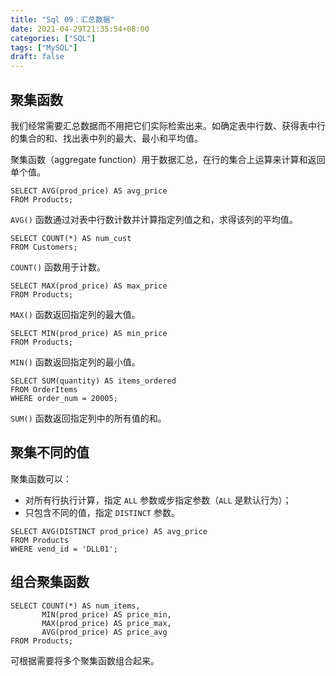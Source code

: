 ```yaml
---
title: "Sql 09：汇总数据"
date: 2021-04-29T21:35:54+08:00
categories: ["SQL"]
tags: ["MySQL"]
draft: false
---
```


## 聚集函数

我们经常需要汇总数据而不用把它们实际检索出来。如确定表中行数、获得表中行的集合的和、找出表中列的最大、最小和平均值。

聚集函数（aggregate function）用于数据汇总，在行的集合上运算来计算和返回单个值。

```mysql
SELECT AVG(prod_price) AS avg_price
FROM Products;
```

`AVG()` 函数通过对表中行数计数并计算指定列值之和，求得该列的平均值。

```mysql
SELECT COUNT(*) AS num_cust
FROM Customers;
```

`COUNT()` 函数用于计数。

```mysql
SELECT MAX(prod_price) AS max_price
FROM Products;
```

`MAX()` 函数返回指定列的最大值。

```mysql
SELECT MIN(prod_price) AS min_price
FROM Products;
```

`MIN()` 函数返回指定列的最小值。

```mysql
SELECT SUM(quantity) AS items_ordered
FROM OrderItems
WHERE order_num = 20005;
```

`SUM()` 函数返回指定列中的所有值的和。

## 聚集不同的值

聚集函数可以：

- 对所有行执行计算，指定 `ALL` 参数或步指定参数（`ALL` 是默认行为）；
- 只包含不同的值，指定 `DISTINCT` 参数。

```mysql
SELECT AVG(DISTINCT prod_price) AS avg_price
FROM Products
WHERE vend_id = 'DLL01';
```

## 组合聚集函数

```mysql
SELECT COUNT(*) AS num_items,
       MIN(prod_price) AS price_min,
       MAX(prod_price) AS price_max,
       AVG(prod_price) AS price_avg
FROM Products;
```

可根据需要将多个聚集函数组合起来。
